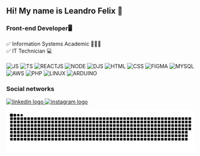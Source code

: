 ## Hi! My name is Leandro Felix 🔗

<h3 align="left">Front-end Developer🖥️</h3>
✅ Information Systems Academic 👨🏼‍🎓<br>
✅ IT Technician 💻
  
  <div style="display: inline_block"><br>
    <img align="center" alt="JS" height="38" width="40" src="https://cdn.jsdelivr.net/gh/devicons/devicon/icons/javascript/javascript-original.svg">
    <img align="center" alt="TS" height="38" width="40" src="https://cdn.jsdelivr.net/gh/devicons/devicon/icons/typescript/typescript-plain.svg">
    <img align="center" alt="REACTJS" height="38" width="40" src="https://cdn.jsdelivr.net/gh/devicons/devicon/icons/react/react-original.svg">
    <img align="center" alt="NODE" height="38" width="40" src="https://cdn.jsdelivr.net/gh/devicons/devicon/icons/nodejs/nodejs-original.svg">
    <img align="center" alt="DJS" height="38" width="40" src="https://cdn.jsdelivr.net/gh/devicons/devicon/icons/discordjs/discordjs-original.svg">
    <img align="center" alt="HTML" height="38" width="40" src="https://cdn.jsdelivr.net/gh/devicons/devicon/icons/html5/html5-original.svg">
    <img align="center" alt="CSS" height="38" width="40" src="https://cdn.jsdelivr.net/gh/devicons/devicon/icons/css3/css3-original.svg">
    <img align="center" alt="FIGMA" height="38" width="40" src="https://cdn.jsdelivr.net/gh/devicons/devicon/icons/figma/figma-original.svg">
    <img align="center" alt="MYSQL" height="38" width="40" src="https://cdn.jsdelivr.net/gh/devicons/devicon/icons/mysql/mysql-original.svg">
    <img align="center" alt="AWS" height="38" width="40" src="https://cdn.jsdelivr.net/gh/devicons/devicon/icons/amazonwebservices/amazonwebservices-original.svg">
    <img align="center" alt="PHP" height="38" width="40" src="https://cdn.jsdelivr.net/gh/devicons/devicon/icons/php/php-plain.svg">
    <img align="center" alt="LINUX" height="38" width="40" src="https://cdn.jsdelivr.net/gh/devicons/devicon/icons/linux/linux-original.svg">
    <img align="center" alt="ARDUINO" height="38" width="40" src="https://cdn.jsdelivr.net/gh/devicons/devicon/icons/arduino/arduino-original.svg">
  </div>
  
<h3 align="left">Social networks</h3>

<div align="left">
  <a href="https://www.linkedin.com/in/leandrofelix-dev/" target="_blank">
    <img src="https://raw.githubusercontent.com/maurodesouza/profile-readme-generator/master/src/assets/icons/social/linkedin/default.svg" width="30" height="40"   alt="linkedin logo"  />
  </a>
  <a href="https://www.instagram.com/lehfelix.io/" target="_blank">
    <img src="https://raw.githubusercontent.com/maurodesouza/profile-readme-generator/master/src/assets/icons/social/instagram/default.svg" width="30" height="40" alt="instagram logo"  />
  </a>
</div>

![Snake animation](https://github.com/lehinfo-felix/lehinfo-felix/blob/output/github-contribution-grid-snake.svg)
